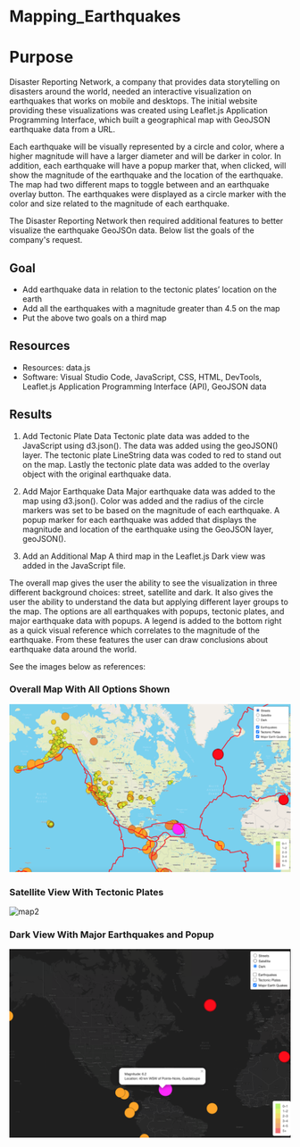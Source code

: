 # Mapping_Earthquakes

# **Purpose**
Disaster Reporting Network, a company that provides data storytelling on disasters around the world, needed an interactive visualization on earthquakes that works on mobile and desktops. The initial website providing these visualizations was created using Leaflet.js Application Programming Interface, which built a geographical map with GeoJSON earthquake data from a URL. 

Each earthquake will be visually represented by a circle and color, where a higher magnitude will have a larger diameter and will be darker in color. In addition, each earthquake will have a popup marker that, when clicked, will show the magnitude of the earthquake and the location of the earthquake. The map had two different maps to toggle between and an earthquake overlay button. The earthquakes were displayed as a circle marker with the color and size related to the magnitude of each earthquake. 

The Disaster Reporting Network then required additional features to better visualize the earthquake GeoJSOn data. Below list the goals of the company's request.

## **Goal**
- Add earthquake data in relation to the tectonic plates’ location on the earth
- Add all the earthquakes with a magnitude greater than 4.5 on the map
- Put the above two goals on a third map

## **Resources**
- Resources: data.js
- Software: Visual Studio Code, JavaScript, CSS, HTML, DevTools, Leaflet.js Application Programming Interface (API), GeoJSON data

## **Results**
1.  Add Tectonic Plate Data 
Tectonic plate data was added to the JavaScript using d3.json(). The data was added using the geoJSON() layer. The tectonic plate LineString data was coded to red to stand out on the map. Lastly  the tectonic plate data was added to the overlay object with the original earthquake data.

2.  Add Major Earthquake Data
Major earthquake data was added to the map using d3.json(). Color was added and the radius of the circle markers was set to be based on the magnitude of each earthquake. A popup marker for each earthquake was added that displays the magnitude and location of the earthquake using the GeoJSON layer, geoJSON().

3.  Add an Additional Map
A third map in the Leaflet.js Dark view was added in the JavaScript file.

The overall map gives the user the ability to see the visualization in three different background choices: street, satellite and dark. It also gives the user the ability to understand the data but applying different layer groups to the map. The options are all earthquakes with popups, tectonic plates, and major earthquake data with popups. A legend is added to the bottom right as a quick visual reference which correlates to the magnitude of the earthquake. From these features the user can draw conclusions about earthquake data around the world.

See the images below as references:

### Overall Map With All Options Shown
![map1](Earthquake_Challenge/images/1.png)

### Satellite View With Tectonic Plates
![map2](Earthquake_Challenge/image/2.png)

### Dark View With Major Earthquakes and Popup 
![map3](Earthquake_Challenge/images/3.png)
